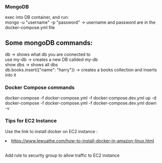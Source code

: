 ### MongoDB

exec into DB container, and run:</br>
mongo -u "username" -p "password" -> username and password are in the docker-compose.yml file</br>

## Some mongoDB commands:

db -> shows what db you are connected to </br>
use my-db -> creates a new DB callded my-db </br>
show dbs -> shows all dbs </br>
db.books.insert({"name": "harry"}) -> creates a books collection and inserts into it </br>

### Docker Compose commands

docker-compose -f docker-compose.yml -f docker-compose.dev.yml up -d </br>
docker-compose -f docker-compose.yml -f docker-compose.dev.yml down -v </br>

### Tips for EC2 Instance

Use the link to install docker on EC2 instance : <li>https://www.lewuathe.com/how-to-install-docker-in-amazon-linux.html </li> </br>

Add rule to security group to allow traffic to EC2 instance
